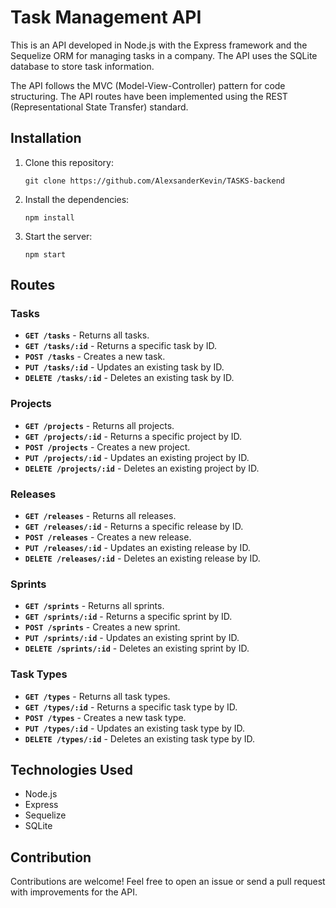 # T**ask Management API**

This is an API developed in Node.js with the Express framework and the Sequelize ORM for managing tasks in a company. The API uses the SQLite database to store task information.

The API follows the MVC (Model-View-Controller) pattern for code structuring. The API routes have been implemented using the REST (Representational State Transfer) standard.

## **Installation**

1. Clone this repository:
    
    ```
    git clone https://github.com/AlexsanderKevin/TASKS-backend
    ```
    
2. Install the dependencies:
    
    ```
    npm install
    ```
    
3. Start the server:
    
    ```
    npm start    
    ```
    

## **Routes**

### **Tasks**

- **`GET /tasks`** - Returns all tasks.
- **`GET /tasks/:id`** - Returns a specific task by ID.
- **`POST /tasks`** - Creates a new task.
- **`PUT /tasks/:id`** - Updates an existing task by ID.
- **`DELETE /tasks/:id`** - Deletes an existing task by ID.

### **Projects**

- **`GET /projects`** - Returns all projects.
- **`GET /projects/:id`** - Returns a specific project by ID.
- **`POST /projects`** - Creates a new project.
- **`PUT /projects/:id`** - Updates an existing project by ID.
- **`DELETE /projects/:id`** - Deletes an existing project by ID.

### **Releases**

- **`GET /releases`** - Returns all releases.
- **`GET /releases/:id`** - Returns a specific release by ID.
- **`POST /releases`** - Creates a new release.
- **`PUT /releases/:id`** - Updates an existing release by ID.
- **`DELETE /releases/:id`** - Deletes an existing release by ID.

### **Sprints**

- **`GET /sprints`** - Returns all sprints.
- **`GET /sprints/:id`** - Returns a specific sprint by ID.
- **`POST /sprints`** - Creates a new sprint.
- **`PUT /sprints/:id`** - Updates an existing sprint by ID.
- **`DELETE /sprints/:id`** - Deletes an existing sprint by ID.

### **Task Types**

- **`GET /types`** - Returns all task types.
- **`GET /types/:id`** - Returns a specific task type by ID.
- **`POST /types`** - Creates a new task type.
- **`PUT /types/:id`** - Updates an existing task type by ID.
- **`DELETE /types/:id`** - Deletes an existing task type by ID.

## **Technologies Used**

- Node.js
- Express
- Sequelize
- SQLite

## **Contribution**

Contributions are welcome! Feel free to open an issue or send a pull request with improvements for the API.
